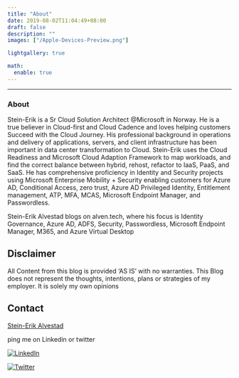 ```yaml
---
title: "About"
date: 2019-08-02T11:04:49+08:00
draft: false
description: ""
images: ["/Apple-Devices-Preview.png"]

lightgallery: true

math:
  enable: true
---
```


---
### About



 Stein-Erik is a Sr Cloud Solution Architect @Microsoft in Norway. He is a true believer in Cloud-first and Cloud Cadence and loves helping customers Succeed with the Cloud Journey. His professional background in operations and delivery of applications, servers, and client infrastructure has been important in data center transformation to Cloud. Stein-Erik uses the Cloud Readiness and Microsoft Cloud Adaption Framework to map workloads, and find the correct balance between hybrid, rehost, refactor to IaaS, PaaS, and SaaS. He has comprehensive proficiency in Identity and Security projects using Microsoft Enterprise Mobility + Security enabling customers for Azure AD, Conditional Access, zero trust, Azure AD Privileged Identity, Entitlement management, ATP, MFA, MCAS, Microsoft Endpoint Manager, and Passwordless.

Stein-Erik Alvestad blogs on alven.tech, where his focus is Identity Governance, Azure AD, ADFS, Security, Passwordless, Microsoft Endpoint Manager, M365, and Azure Virtual Desktop

## Disclaimer

All Content from this blog is provided &#8216;AS IS&#8217; with no warranties. This Blog does not represent the thoughts, intentions, plans or strategies of my employer. It is solely my own opinions

## Contact

<script src="https://platform.linkedin.com/badges/js/profile.js" async defer type="text/javascript"></script>

<div class="badge-base LI-profile-badge" data-locale="en_US" data-size="medium" data-theme="light" data-type="VERTICAL" data-vanity="stein-erik-alvestad-71698530" data-version="v1"><a class="badge-base__link LI-simple-link" href="https://no.linkedin.com/in/stein-erik-alvestad-71698530?trk=profile-badge">Stein-Erik Alvestad</a></div>
              

ping me on Linkedin or twitter  

[![LinkedIn](https://img.shields.io/badge/LinkedIn-0077B5?style=for-the-badge&logo=linkedin&logoColor=white)](https://www.linkedin.com/in/stein-erik-alvestad-71698530/)

[![Twitter](https://img.shields.io/badge/Twitter-%231DA1F2.svg?style=for-the-badge&logo=Twitter&logoColor=white)](https://twitter.com/salvestad/)